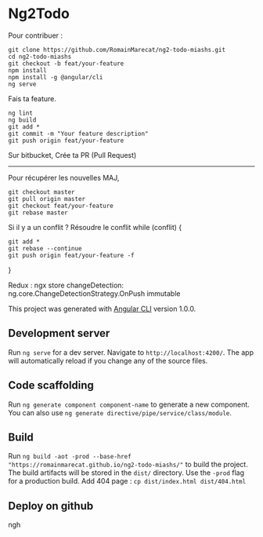 # Ng2Todo

Pour contribuer :
```
git clone https://github.com/RomainMarecat/ng2-todo-miashs.git
cd ng2-todo-miashs
git checkout -b feat/your-feature
npm install
npm install -g @angular/cli
ng serve
```
Fais ta feature.
```
ng lint
ng build
git add *
git commit -m "Your feature description"
git push origin feat/your-feature
```
Sur bitbucket, Crée ta PR (Pull Request)

-----

Pour récupérer les nouvelles MAJ,
```
git checkout master
git pull origin master
git checkout feat/your-feature
git rebase master
```
Si il y a un conflit ?
Résoudre le conflit
while (conflit) {
```
git add *
git rebase --continue
git push origin feat/your-feature -f
```
}

Redux :
ngx store
changeDetection: ng.core.ChangeDetectionStrategy.OnPush
immutable


This project was generated with [Angular CLI](https://github.com/angular/angular-cli) version 1.0.0.

## Development server

Run `ng serve` for a dev server. Navigate to `http://localhost:4200/`. The app will automatically reload if you change any of the source files.

## Code scaffolding

Run `ng generate component component-name` to generate a new component. You can also use `ng generate directive/pipe/service/class/module`.

## Build

Run `ng build -aot -prod --base-href "https://romainmarecat.github.io/ng2-todo-miashs/"` to build the project. The build artifacts will be stored in the `dist/` directory. Use the `-prod` flag for a production build.
Add 404 page :
`cp dist/index.html dist/404.html`

## Deploy on github
ngh